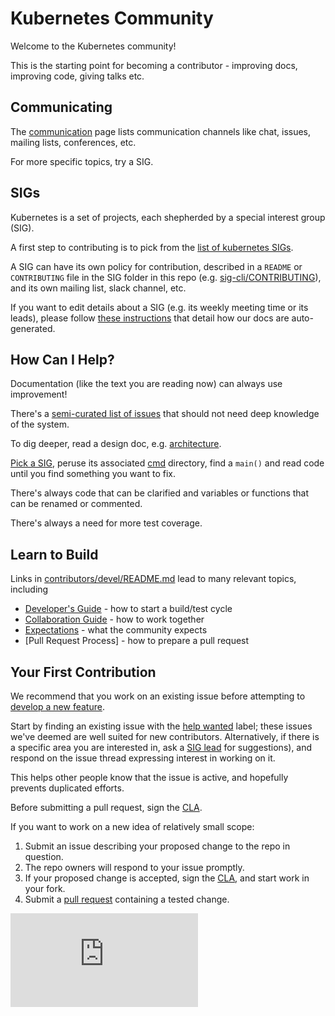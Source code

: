 # Kubernetes Community

Welcome to the Kubernetes community!

This is the starting point for becoming a contributor - improving docs, improving code, giving talks etc.

## Communicating

The [communication](communication.md) page lists communication channels like chat,
issues, mailing lists, conferences, etc.

For more specific topics, try a SIG.

## SIGs

Kubernetes is a set of projects, each shepherded by a special interest group (SIG).

A first step to contributing is to pick from the [list of kubernetes SIGs](sig-list.md).

A SIG can have its own policy for contribution,
described in a `README` or `CONTRIBUTING` file in the SIG
folder in this repo (e.g. [sig-cli/CONTRIBUTING](sig-cli/CONTRIBUTING.md)),
and its own mailing list, slack channel, etc.

If you want to edit details about a SIG (e.g. its weekly meeting time or its leads),
please follow [these instructions](./generator) that detail how our docs are auto-generated.

## How Can I Help?

Documentation (like the text you are reading now) can
always use improvement!

There's a [semi-curated list of issues][help wanted]
that should not need deep knowledge of the system.

To dig deeper, read a design doc, e.g. [architecture].

[Pick a SIG](sig-list.md), peruse its associated [cmd] directory,
find a `main()` and read code until you find something you want to fix.

There's always code that can be clarified and variables
or functions that can be renamed or commented.

There's always a need for more test coverage.

## Learn to Build

Links in [contributors/devel/README.md](contributors/devel/README.md)
lead to many relevant topics, including
 * [Developer's Guide] - how to start a build/test cycle
 * [Collaboration Guide] - how to work together
 * [Expectations] - what the community expects
 * [Pull Request Process] - how to prepare a pull request

## Your First Contribution

We recommend that you work on an existing issue before attempting
to [develop a new feature].

Start by finding an existing issue with the [help wanted] label;
these issues we've deemed are well suited for new contributors.
Alternatively, if there is a specific area you are interested in,
ask a [SIG lead](sig-list.md) for suggestions), and respond on the
issue thread expressing interest in working on it.

This helps other people know that the issue is active, and
hopefully prevents duplicated efforts.

Before submitting a pull request, sign the [CLA].

If you want to work on a new idea of relatively small scope:

  1. Submit an issue describing your proposed change to the repo in question.
  1. The repo owners will respond to your issue promptly.
  1. If your proposed change is accepted,
     sign the [CLA],
     and start work in your fork.
  1. Submit a [pull request] containing a tested change.


[architecture]: /contributors/design-proposals/architecture/architecture.md
[cmd]: https://git.k8s.io/kubernetes/cmd
[CLA]: CLA.md
[Collaboration Guide]: contributors/devel/collab.md
[Developer's Guide]: contributors/devel/development.md
[develop a new feature]: https://github.com/kubernetes/features
[expectations]: contributors/devel/community-expectations.md
[help wanted]: https://go.k8s.io/help-wanted
[pull request]: contributors/devel/pull-requests.md

[![Analytics](https://kubernetes-site.appspot.com/UA-36037335-10/GitHub/CONTRIBUTING.md?pixel)]()
